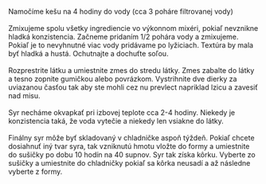 Namočíme kešu na 4 hodiny do vody (cca 3 poháre filtrovanej vody)
<br/>
<br/>
Zmixujeme spolu všetky ingrediencie vo výkonnom mixéri, pokiaľ nevznikne hladká konzistencia. Začneme pridaním 1/2 pohára vody a zmixujeme. Pokiaľ je to nevyhnutné viac vody pridávame po lyžiciach. Textúra by mala byť hladká a hustá. Ochutnajte a dochuťte soľou.
<br/>
<br/>
Rozprestrite látku a umiestnite zmes do stredu látky. Zmes zabalte do látky a tesno zopnite gumičkou alebo povrázkom. Vystrihnite dve dierky za uviazanou časťou tak aby ste mohli cez nu prevlect napriklad lzicu a zavesiť nad misu.
<br/>
<br/>
Syr necháme okvapkať pri izbovej teplote cca 2-4 hodiny. Niekedy je konzistencia taká, že voda vytečie a niekedy len vsiakne do látky.
<br/>
<br/>
Finálny syr môže byť skladovaný v chladničke aspoň týždeň. Pokiaľ chcete dosiahnuť iný tvar syra, tak vzniknutú hmotu vložte do formy a umiestnite do sušičky po dobu 10 hodín na 40 supnov. Syr tak získa kôrku. Vyberte zo sušičky a umiestnite do chladničky pokiaľ sa kôrka neusadí a až následne vyberte z formy. 

